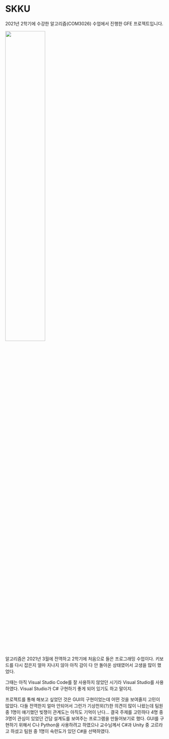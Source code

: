 # SKKU

2021년 2학기에 수강한 알고리즘(COM3026) 수업에서 진행한 GFE 프로젝트입니다.

<img src="https://github.com/chainsfield/SKKU/assets/50831615/8552d99f-8616-4a2b-a861-91c5b53e487c.png" width="50%" height="50%"/>

알고리즘은 2021년 3월에 전역하고 2학기에 처음으로 들은 프로그래밍 수업이다.
키보드를 다시 잡은지 얼마 지나지 않아 아직 감이 다 안 돌아온 상태였어서 고생을 많이 했었다.

그때는 아직 Visual Studio Code를 잘 사용하지 않았던 시기라 Visual Studio를 사용하였다.
Visual Studio가 C# 구현하기 좋게 되어 있기도 하고 말이지.

프로젝트를 통해 해보고 싶었던 것은 GUI의 구현이었는데 어떤 것을 보여줄지 고민이 많았다.
다들 전역한지 얼마 안되어서 그런가 기상천외(?)한 의견이 많이 나왔는데 팀원 중 1명이 얘기했던 빚쟁이 관계도는 아직도 기억이 난다...
결국 주제를 고민하다 4명 중 3명이 관심이 있었던 건담 설계도를 보여주는 프로그램을 만들어보기로 했다.
GUI를 구현하기 위해서 C나 Python을 사용하려고 하였으나 교수님께서 C#과 Unity 중 고르라고 하셨고 팀원 중 1명이 숙련도가 있던 C#을 선택하였다.